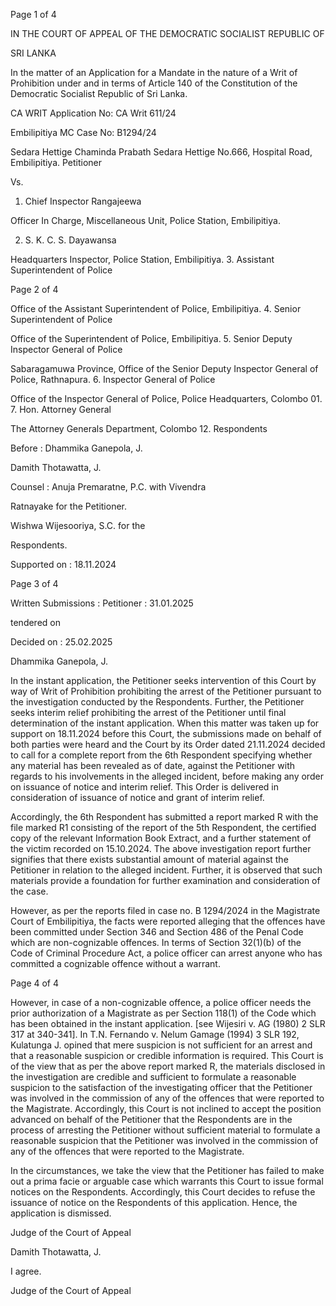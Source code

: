 Page 1 of 4

IN THE COURT OF APPEAL OF THE DEMOCRATIC SOCIALIST REPUBLIC OF

SRI LANKA

In the matter of an Application for a Mandate in the nature of a Writ of Prohibition under and in terms of Article 140 of the Constitution of the Democratic Socialist Republic of Sri Lanka.

CA WRIT Application No: CA Writ 611/24

Embilipitiya MC Case No: B1294/24

Sedara Hettige Chaminda Prabath Sedara Hettige No.666, Hospital Road, Embilipitiya. Petitioner

Vs.

1. Chief Inspector Rangajeewa

Officer In Charge, Miscellaneous Unit, Police Station, Embilipitiya.

2. S. K. C. S. Dayawansa

Headquarters Inspector, Police Station, Embilipitiya. 3. Assistant Superintendent of Police

Page 2 of 4

Office of the Assistant Superintendent of Police, Embilipitiya. 4. Senior Superintendent of Police

Office of the Superintendent of Police, Embilipitiya. 5. Senior Deputy Inspector General of Police

Sabaragamuwa Province, Office of the Senior Deputy Inspector General of Police, Rathnapura. 6. Inspector General of Police

Office of the Inspector General of Police, Police Headquarters, Colombo 01. 7. Hon. Attorney General

The Attorney Generals Department, Colombo 12. Respondents

Before : Dhammika Ganepola, J.

Damith Thotawatta, J.

Counsel : Anuja Premaratne, P.C. with Vivendra

Ratnayake for the Petitioner.

Wishwa Wijesooriya, S.C. for the

Respondents.

Supported on : 18.11.2024

Page 3 of 4

Written Submissions : Petitioner : 31.01.2025

tendered on

Decided on : 25.02.2025

Dhammika Ganepola, J.

In the instant application, the Petitioner seeks intervention of this Court by way of Writ of Prohibition prohibiting the arrest of the Petitioner pursuant to the investigation conducted by the Respondents. Further, the Petitioner seeks interim relief prohibiting the arrest of the Petitioner until final determination of the instant application. When this matter was taken up for support on 18.11.2024 before this Court, the submissions made on behalf of both parties were heard and the Court by its Order dated 21.11.2024 decided to call for a complete report from the 6th Respondent specifying whether any material has been revealed as of date, against the Petitioner with regards to his involvements in the alleged incident, before making any order on issuance of notice and interim relief. This Order is delivered in consideration of issuance of notice and grant of interim relief.

Accordingly, the 6th Respondent has submitted a report marked R with the file marked R1 consisting of the report of the 5th Respondent, the certified copy of the relevant Information Book Extract, and a further statement of the victim recorded on 15.10.2024. The above investigation report further signifies that there exists substantial amount of material against the Petitioner in relation to the alleged incident. Further, it is observed that such materials provide a foundation for further examination and consideration of the case.

However, as per the reports filed in case no. B 1294/2024 in the Magistrate Court of Embilipitiya, the facts were reported alleging that the offences have been committed under Section 346 and Section 486 of the Penal Code which are non-cognizable offences. In terms of Section 32(1)(b) of the Code of Criminal Procedure Act, a police officer can arrest anyone who has committed a cognizable offence without a warrant.

Page 4 of 4

However, in case of a non-cognizable offence, a police officer needs the prior authorization of a Magistrate as per Section 118(1) of the Code which has been obtained in the instant application. [see Wijesiri v. AG (1980) 2 SLR 317 at 340-341]. In T.N. Fernando v. Nelum Gamage (1994) 3 SLR 192, Kulatunga J. opined that mere suspicion is not sufficient for an arrest and that a reasonable suspicion or credible information is required. This Court is of the view that as per the above report marked R, the materials disclosed in the investigation are credible and sufficient to formulate a reasonable suspicion to the satisfaction of the investigating officer that the Petitioner was involved in the commission of any of the offences that were reported to the Magistrate. Accordingly, this Court is not inclined to accept the position advanced on behalf of the Petitioner that the Respondents are in the process of arresting the Petitioner without sufficient material to formulate a reasonable suspicion that the Petitioner was involved in the commission of any of the offences that were reported to the Magistrate.

In the circumstances, we take the view that the Petitioner has failed to make out a prima facie or arguable case which warrants this Court to issue formal notices on the Respondents. Accordingly, this Court decides to refuse the issuance of notice on the Respondents of this application. Hence, the application is dismissed.

Judge of the Court of Appeal

Damith Thotawatta, J.

I agree.

Judge of the Court of Appeal